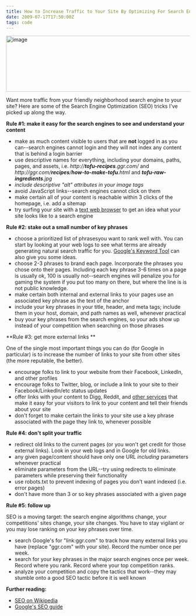 ```yaml
---
title: How to Increase Traffic to Your Site By Optimizing For Search Engines
date: 2009-07-17T17:50:00Z
tags: code
---
```

<img alt="image" height="153" src="https://ggr_com.s3.amazonaws.com/images/alexa_results_for_penny_arcade.jpg" width="512" />
<br/>

Want more traffic from your friendly neighborhood search engine to your site? Here are some of the Search Engine Optimization (SEO) tricks I've picked up along the way.

**Rule #1: make it easy for the search engines to see and understand your content**

*   make as much content visible to users that are **not** logged in as you can--search engines cannot login and they will not index any content that is behind a login barrier
*   use descriptive names for everything, including your domains, paths, pages, and assets, i.e. <em>_http_://<strong>tofu-recipes</strong>.ggr.com/</em> and <em>_http_://ggr.com/<strong>recipes</strong>/<strong>how-to-make-tofu</strong>.html</em> and <em><strong>tofu-raw-ingredients</strong>.jpg</em>
*   *<span>include descriptive "alt" attributes in your image tags</span>*
*   avoid JavaScript links--search engines cannot click on them
*   make certain all of your content is reachable within 3 clicks of the homepage, i.e. add a sitemap
*   try surfing your site with a [text web browser][1] to get an idea what your site looks like to a search engine

**Rule #2: stake out a small number of key phrases**

*   choose a prioritized list of phrasesyou want to rank well with. You can start by looking at your web logs to see what terms are already generating natural search traffic for you. [Google's Keyword Tool][2] can also give you some ideas.
*   choose 2-3 phrases to brand each page. Incorporate the phrases you chose onto their pages. Including each key phrase 3-6 times on a page is usually ok, 100 is usually not--search engines will penalize you for gaming the system if you put too many on there, but where the line is is not public knowledge.
*   make certain both internal and external links to your pages use an associated key phrase as the text of the anchor
*   include your key phrases in your title, header, and meta tags; include them in your host, domain, and path names as well, whenever practical
*   buy your key phrases from the search engines, so your ads show up instead of your competition when searching on those phrases

**Rule #3: get more external links **

One of the single most important things you can do (for Google in particular) is to increase the number of links to your site from other sites (the more reputable, the better).

*   encourage folks to link to your website from their Facebook, LinkedIn, and other profiles
*   encourage folks to Twitter, blog, or include a link to your site to their Facebook/LinkedIn/etc status updates
*   offer links with your content to Digg, Reddit, and [other services][3] that make it easy for your visitors to link to your content and tell their friends about your site
*   don't forget to make certain the links to your site use a key phrase associated with the page they link to, whenever possible

**Rule #4: don't split your traffic**

*   redirect old links to the current pages (or you won't get credit for those external links). Look in your web logs and in Google for old links.
*   any given page/content should have only one URL *including* parameters whenever practical
*   eliminate parameters from the URL--try using redirects to eliminate parameters while preserving their functionality
*   use robots.txt to prevent indexing of pages you don't want indexed (i.e. error pages)
*   don't have more than 3 or so key phrases associated with a given page

**Rule #5: follow up**

SEO is a moving target: the search engine algorithms change, your competitions' sites change, your site changes. You have to stay vigilant or you may lose ranking on your key phrases over time.

*   search Google's for "link:ggr.com" to track how many external links you have (replace "ggr.com" with your site). Record the number once per week.
*   search for your key phrases in the major search engines once per week. Record where you rank. Record where your top competition ranks.
*   analyze your competition and copy the tactics that work--they may stumble onto a good SEO tactic before it is well known

**Further reading:**

*   [SEO on Wikipedia][4]
*   [Google's SEO guide][5]

 [1]: http://lynx.isc.org/
 [2]: https://adwords.google.com/select/KeywordToolExternal
 [3]: http://www.gigya.com/
 [4]: http://en.wikipedia.org/wiki/Search_engine_optimization
 [5]: http://www.google.com/support/webmasters/bin/answer.py?hl=en&answer=35291
